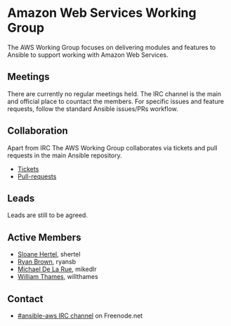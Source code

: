 # Amazon Web Services Working Group

The AWS Working Group focuses on delivering modules and features to
Ansible to support working with Amazon Web Services.

## Meetings

There are currently no regular meetings held. The IRC channel is the
main and official place to countact the members. For specific issues and
feature requests, follow the standard Ansible issues/PRs workflow.

## Collaboration

Apart from IRC The AWS Working Group collaborates via tickets and pull
requests in the main Ansible repository.
* [Tickets](https://github.com/ansible/ansible/issues?utf8=%E2%9C%93&q=is%3Aissue%20is%3Aopen%20aws)
* [Pull-requests](https://github.com/ansible/ansible/pulls?q=is%3Apr+is%3Aopen+aws)

## Leads
Leads are still to be agreed.

## Active Members
* [Sloane Hertel](https://github.com/s-hertel), shertel
* [Ryan Brown](https://github.com/ryansb), ryansb
* [Michael De La Rue](https://github.com/mikedlr), mikedlr
* [William Thames](https://github.com/willthames), willthames

## Contact
* [#ansible-aws IRC channel](https://webchat.freenode.net/?channels=ansible-aws) on Freenode.net
